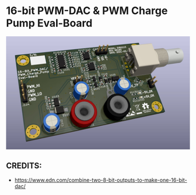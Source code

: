 # 16-bit PWM-DAC & PWM Charge Pump Eval-Board

![Board Image](docs/board.jpg)


## CREDITS:

* https://www.edn.com/combine-two-8-bit-outputs-to-make-one-16-bit-dac/